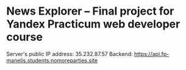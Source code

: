 # News Explorer – Final project for Yandex Practicum web developer course

Server's public IP address: 35.232.87.57 
Backend: https://api.fp-manelis.students.nomoreparties.site

